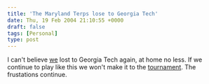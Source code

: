 ```yaml
---
title: 'The Maryland Terps lose to Georgia Tech'
date: Thu, 19 Feb 2004 21:10:55 +0000
draft: false
tags: [Personal]
type: post
---
```


I can't believe [we](http://www.umd.edu) lost to Georgia Tech again, at home no less. If we continue to play like this we won't make it to the [tournament](http://www.ncaasports.com/basketball/mens/story/7029534). The frustations continue.